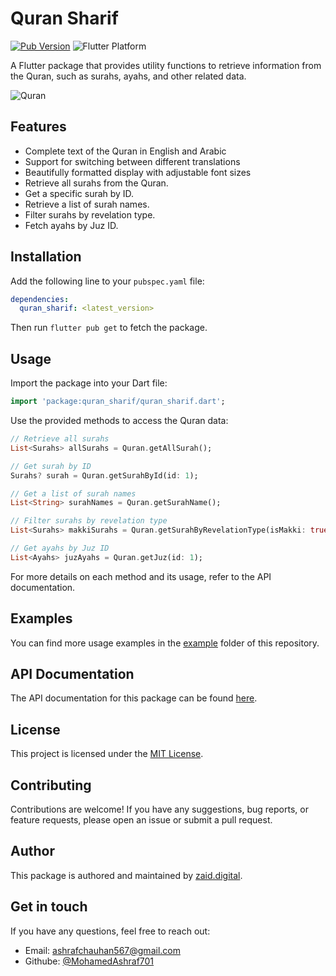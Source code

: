 
# Quran Sharif 

[![Pub Version](https://img.shields.io/pub/v/quran_sharif.svg)](https://pub.dev/packages/quran_sharif)
![Flutter Platform](https://img.shields.io/badge/platform-flutter-yellow)

A Flutter package that provides utility functions to retrieve information from the Quran, such as surahs, ayahs, and other related data.

![Quran](https://github.com/MohamedAshraf701/quran_sharif/assets/92545354/43421462-c5e2-430d-8441-d9bfd47e9b67)


## Features

- Complete text of the Quran in English and Arabic
- Support for switching between different translations
- Beautifully formatted display with adjustable font sizes
- Retrieve all surahs from the Quran.
- Get a specific surah by ID.
- Retrieve a list of surah names.
- Filter surahs by revelation type.
- Fetch ayahs by Juz ID.

## Installation

Add the following line to your `pubspec.yaml` file:

```yaml
dependencies:
  quran_sharif: <latest_version>
```

Then run `flutter pub get` to fetch the package.

## Usage

Import the package into your Dart file:

```dart
import 'package:quran_sharif/quran_sharif.dart';
```

Use the provided methods to access the Quran data:

```dart
// Retrieve all surahs
List<Surahs> allSurahs = Quran.getAllSurah();

// Get surah by ID
Surahs? surah = Quran.getSurahById(id: 1);

// Get a list of surah names
List<String> surahNames = Quran.getSurahName();

// Filter surahs by revelation type
List<Surahs> makkiSurahs = Quran.getSurahByRevelationType(isMakki: true);

// Get ayahs by Juz ID
List<Ayahs> juzAyahs = Quran.getJuz(id: 1);
```

For more details on each method and its usage, refer to the API documentation.

## Examples

You can find more usage examples in the [example](example) folder of this repository.

## API Documentation

The API documentation for this package can be found [here](https://zaid.digital).

## License

This project is licensed under the [MIT License](https://zaid.digital).

## Contributing

Contributions are welcome! If you have any suggestions, bug reports, or feature requests, please open an issue or submit a pull request.

## Author

This package is authored and maintained by [zaid.digital](https://zaid.digital).

## Get in touch

If you have any questions, feel free to reach out:

- Email: ashrafchauhan567@gmail.com
- Githube: [@MohamedAshraf701](https://github.com/MohamedAshraf701)





